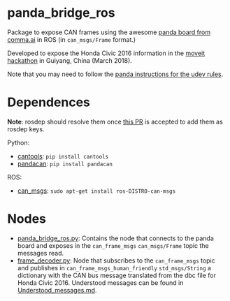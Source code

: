 # panda_bridge_ros

Package to expose CAN frames using the awesome [panda board from comma.ai](https://github.com/commaai/panda) in ROS (in `can_msgs/Frame` format.)

Developed to expose the Honda Civic 2016 information in the [moveit hackathon](https://www.pixmoving.com/move-it) in Guiyang, China (March 2018).

Note that you may need to follow the [panda instructions for the udev rules](https://community.comma.ai/wiki/index.php/Panda).

# Dependences

**Note**: rosdep should resolve them once [this PR](https://github.com/ros/rosdistro/pull/17106) is accepted to add them as rosdep keys.

Python:

* [cantools](https://pypi.python.org/pypi/cantools/5.2.0): `pip install cantools`
* [pandacan](https://github.com/commaai/panda): `pip install pandacan`

ROS:
* [can_msgs](http://wiki.ros.org/can_msgs): `sudo apt-get install ros-DISTRO-can-msgs`


# Nodes

* [panda_bridge_ros.py](scripts/panda_bridge_ros.py): Contains the node that connects to the panda board and exposes in the `can_frame_msgs` `can_msgs/Frame` topic the messages read.
* [frame_decoder.py](scripts/frame_decoder.py): Node that subscribes to the `can_frame_msgs` topic and publishes in `can_frame_msgs_human_friendly` `std_msgs/String` a dictionary with the CAN bus message translated from the dbc file for Honda Civic 2016. Understood messages can be found in [Understood_messages.md](Understood_messages.md).


